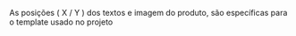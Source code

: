 As posições ( X / Y ) dos textos e imagem do produto, são específicas para o template usado no projeto
